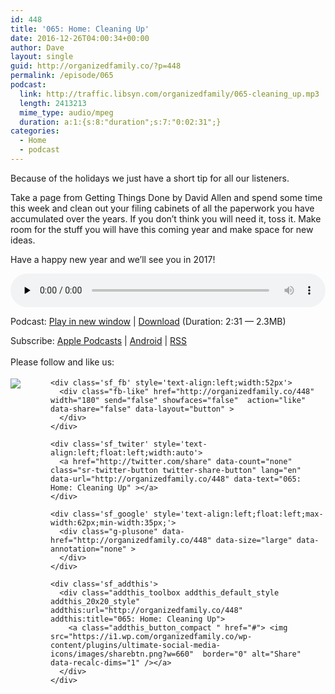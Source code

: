 ```yaml
---
id: 448
title: '065: Home: Cleaning Up'
date: 2016-12-26T04:00:34+00:00
author: Dave
layout: single
guid: http://organizedfamily.co/?p=448
permalink: /episode/065
podcast:
  link: http://traffic.libsyn.com/organizedfamily/065-cleaning_up.mp3
  length: 2413213
  mime_type: audio/mpeg
  duration: a:1:{s:8:"duration";s:7:"0:02:31";}
categories:
  - Home
  - podcast
---
```

Because of the holidays we just have a short tip for all our listeners.

Take a page from Getting Things Done by David Allen and spend some time this week and clean out your filing cabinets of all the paperwork you have accumulated over the years. If you don&#8217;t think you will need it, toss it. Make room for the stuff you will have this coming year and make space for new ideas.

Have a happy new year and we&#8217;ll see you in 2017!

<div class="powerpress_player" id="powerpress_player_5386">
  <audio class="wp-audio-shortcode" id="audio-448-66" preload="none" style="width: 100%;" controls="controls"><source type="audio/mpeg" src="http://traffic.libsyn.com/organizedfamily/065-cleaning_up.mp3?_=66" /><a href="http://traffic.libsyn.com/organizedfamily/065-cleaning_up.mp3">http://traffic.libsyn.com/organizedfamily/065-cleaning_up.mp3</a></audio>
</div>

<p class="powerpress_links powerpress_links_mp3">
  Podcast: <a href="http://traffic.libsyn.com/organizedfamily/065-cleaning_up.mp3" class="powerpress_link_pinw" target="_blank" title="Play in new window" onclick="return powerpress_pinw('http://organizedfamily.co/?powerpress_pinw=448-podcast');" rel="nofollow">Play in new window</a> | <a href="http://traffic.libsyn.com/organizedfamily/065-cleaning_up.mp3" class="powerpress_link_d" title="Download" rel="nofollow" download="065-cleaning_up.mp3">Download</a> (Duration: 2:31 &#8212; 2.3MB)
</p>

<p class="powerpress_links powerpress_subscribe_links">
  Subscribe: <a href="https://itunes.apple.com/us/podcast/organized-family/id1047979605?mt=2&ls=1#episodeGuid=http%3A%2F%2Forganizedfamily.co%2F%3Fp%3D448" class="powerpress_link_subscribe powerpress_link_subscribe_itunes" title="Subscribe on Apple Podcasts" rel="nofollow">Apple Podcasts</a> | <a href="http://subscribeonandroid.com/organizedfamily.co/feed/podcast" class="powerpress_link_subscribe powerpress_link_subscribe_android" title="Subscribe on Android" rel="nofollow">Android</a> | <a href="http://organizedfamily.co/feed/podcast" class="powerpress_link_subscribe powerpress_link_subscribe_rss" title="Subscribe via RSS" rel="nofollow">RSS</a>
</p>

<div class='sfsi_Sicons' style='width: 100%; display: inline-block; vertical-align: middle; text-align:left'>
  <div style='margin:0px 8px 0px 0px; line-height: 24px'>
    <span>Please follow and like us:</span>
  </div>
  
  <div class='sfsi_socialwpr'>
    <div class='sf_subscrbe' style='text-align:left;float:left;width:64px'>
      <a href="http://www.specificfeeds.com/widget/emailsubscribe/MTc5ODgx/OA==/" target="_blank"><img src="https://i2.wp.com/organizedfamily.co/wp-content/plugins/ultimate-social-media-icons/images/follow_subscribe.png?w=660" data-recalc-dims="1" /></a>
    </div>
    
    <div class='sf_fb' style='text-align:left;width:52px'>
      <div class="fb-like" href="http://organizedfamily.co/448" width="180" send="false" showfaces="false"  action="like" data-share="false" data-layout="button" >
      </div>
    </div>
    
    <div class='sf_twiter' style='text-align:left;float:left;width:auto'>
      <a href="http://twitter.com/share" data-count="none" class="sr-twitter-button twitter-share-button" lang="en" data-url="http://organizedfamily.co/448" data-text="065: Home: Cleaning Up" ></a>
    </div>
    
    <div class='sf_google' style='text-align:left;float:left;max-width:62px;min-width:35px;'>
      <div class="g-plusone" data-href="http://organizedfamily.co/448" data-size="large" data-annotation="none" >
      </div>
    </div>
    
    <div class='sf_addthis'>
      <div class="addthis_toolbox addthis_default_style addthis_20x20_style" addthis:url="http://organizedfamily.co/448" addthis:title="065: Home: Cleaning Up">
        <a class="addthis_button_compact " href="#"> <img src="https://i1.wp.com/organizedfamily.co/wp-content/plugins/ultimate-social-media-icons/images/sharebtn.png?w=660"  border="0" alt="Share" data-recalc-dims="1" /></a>
      </div>
    </div>
  </div>
</div>